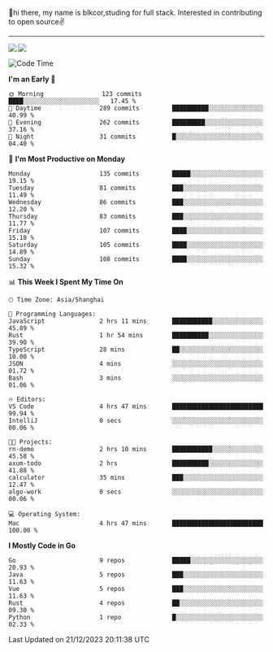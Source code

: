 👋hi there, my name is blkcor,studing for full stack.
Interested in contributing to open source✌️

<hr/>

![](https://github-readme-stats.vercel.app/api?username=blkcor)
<a href="https://github.com/blkcor/github-readme-stats">
    <img align="left" src="https://github-readme-stats.vercel.app/api/top-langs/?username=blkcor&hide=jupyter%20notebook,shaderlab,tex,c%23&langs_count=9" />
</a>


<!--START_SECTION:waka-->
![Code Time](http://img.shields.io/badge/Code%20Time-810%20hrs%2026%20mins-blue)

**I'm an Early 🐤** 

```text
🌞 Morning                123 commits         ████░░░░░░░░░░░░░░░░░░░░░   17.45 % 
🌆 Daytime                289 commits         ██████████░░░░░░░░░░░░░░░   40.99 % 
🌃 Evening                262 commits         █████████░░░░░░░░░░░░░░░░   37.16 % 
🌙 Night                  31 commits          █░░░░░░░░░░░░░░░░░░░░░░░░   04.40 % 
```
📅 **I'm Most Productive on Monday** 

```text
Monday                   135 commits         █████░░░░░░░░░░░░░░░░░░░░   19.15 % 
Tuesday                  81 commits          ███░░░░░░░░░░░░░░░░░░░░░░   11.49 % 
Wednesday                86 commits          ███░░░░░░░░░░░░░░░░░░░░░░   12.20 % 
Thursday                 83 commits          ███░░░░░░░░░░░░░░░░░░░░░░   11.77 % 
Friday                   107 commits         ████░░░░░░░░░░░░░░░░░░░░░   15.18 % 
Saturday                 105 commits         ████░░░░░░░░░░░░░░░░░░░░░   14.89 % 
Sunday                   108 commits         ████░░░░░░░░░░░░░░░░░░░░░   15.32 % 
```


📊 **This Week I Spent My Time On** 

```text
🕑︎ Time Zone: Asia/Shanghai

💬 Programming Languages: 
JavaScript               2 hrs 11 mins       ███████████░░░░░░░░░░░░░░   45.89 % 
Rust                     1 hr 54 mins        ██████████░░░░░░░░░░░░░░░   39.90 % 
TypeScript               28 mins             ██░░░░░░░░░░░░░░░░░░░░░░░   10.00 % 
JSON                     4 mins              ░░░░░░░░░░░░░░░░░░░░░░░░░   01.72 % 
Bash                     3 mins              ░░░░░░░░░░░░░░░░░░░░░░░░░   01.06 % 

🔥 Editors: 
VS Code                  4 hrs 47 mins       █████████████████████████   99.94 % 
IntelliJ                 0 secs              ░░░░░░░░░░░░░░░░░░░░░░░░░   00.06 % 

🐱‍💻 Projects: 
rn-demo                  2 hrs 10 mins       ███████████░░░░░░░░░░░░░░   45.58 % 
axum-todo                2 hrs               ██████████░░░░░░░░░░░░░░░   41.88 % 
calculator               35 mins             ███░░░░░░░░░░░░░░░░░░░░░░   12.47 % 
algo-work                0 secs              ░░░░░░░░░░░░░░░░░░░░░░░░░   00.06 % 

💻 Operating System: 
Mac                      4 hrs 47 mins       █████████████████████████   100.00 % 
```

**I Mostly Code in Go** 

```text
Go                       9 repos             █████░░░░░░░░░░░░░░░░░░░░   20.93 % 
Java                     5 repos             ███░░░░░░░░░░░░░░░░░░░░░░   11.63 % 
Vue                      5 repos             ███░░░░░░░░░░░░░░░░░░░░░░   11.63 % 
Rust                     4 repos             ██░░░░░░░░░░░░░░░░░░░░░░░   09.30 % 
Python                   1 repo              █░░░░░░░░░░░░░░░░░░░░░░░░   02.33 % 
```




 Last Updated on 21/12/2023 20:11:38 UTC
<!--END_SECTION:waka-->


